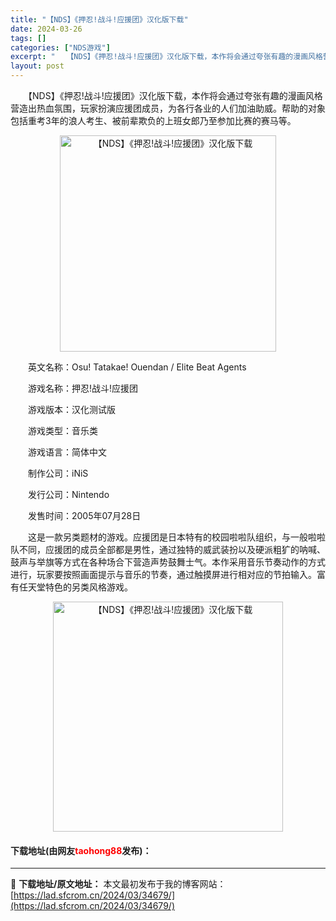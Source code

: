 ```yaml
---
title: "【NDS】《押忍!战斗!应援团》汉化版下载"
date: 2024-03-26
tags: []
categories: ["NDS游戏"]
excerpt: "　　【NDS】《押忍!战斗!应援团》汉化版下载，本作将会通过夸张有趣的漫画风格营造出热血氛围，玩家扮演应援团成员，为各行各业的人们加油助威。帮助的对象包括重考3年的浪人考生、被前辈欺负的上班女郎乃至参加比赛的赛马等。 　　英文名称：Osu! Tatakae! Ouendan / Elite Beat&hellip;"
layout: post
---
```


 <p>　　【NDS】《押忍!战斗!应援团》汉化版下载，本作将会通过夸张有趣的漫画风格营造出热血氛围，玩家扮演应援团成员，为各行各业的人们加油助威。帮助的对象包括重考3年的浪人考生、被前辈欺负的上班女郎乃至参加比赛的赛马等。</p> <p align="center"><img align="" border="0" src="https://lad.sfcrom.cn/wp-content/uploads/2024/03/20240326_66022934a85e8.png" width="346" alt="【NDS】《押忍!战斗!应援团》汉化版下载" /></p> <p>　　英文名称：Osu! Tatakae! Ouendan / Elite Beat Agents</p> <p>　　游戏名称：押忍!战斗!应援团</p> <p>　　游戏版本：汉化测试版</p> <p>　　游戏类型：音乐类</p> <p>　　游戏语言：简体中文</p> <p>　　制作公司：iNiS</p> <p>　　发行公司：Nintendo</p> <p>　　发售时间：2005年07月28日</p> <p>　　这是一款另类题材的游戏。应援团是日本特有的校园啦啦队组织，与一般啦啦队不同，应援团的成员全部都是男性，通过独特的威武装扮以及硬派粗犷的呐喊、鼓声与举旗等方式在各种场合下营造声势鼓舞士气。本作采用音乐节奏动作的方式进行，玩家要按照画面提示与音乐的节奏，通过触摸屏进行相对应的节拍输入。富有任天堂特色的另类风格游戏。</p> <p align="center"><img align="" border="0" src="https://lad.sfcrom.cn/wp-content/uploads/2024/03/20240326_6602293529228.png" width="368" alt="【NDS】《押忍!战斗!应援团》汉化版下载" /></p> <p><h4>下载地址(由网友<font color="red">taohong88</font>发布)：</h4></p> 

---
📖 **下载地址/原文地址：** 本文最初发布于我的博客网站：[https://lad.sfcrom.cn/2024/03/34679/](https://lad.sfcrom.cn/2024/03/34679/)
